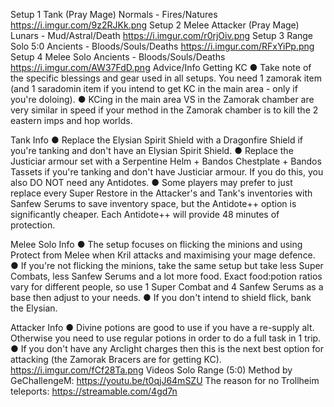 Setup 1
Tank (Pray Mage)
Normals - Fires/Natures 
https://i.imgur.com/9z2RJKk.png 
Setup 2
Melee Attacker (Pray Mage)
Lunars - Mud/Astral/Death
https://i.imgur.com/r0rjOiv.png 
Setup 3
Range Solo 5:0
Ancients - Bloods/Souls/Deaths 
https://i.imgur.com/RFxYiPp.png 
Setup 4
Melee Solo
Ancients - Bloods/Souls/Deaths
https://i.imgur.com/AW37FdD.png 
Advice/Info
Getting KC
● Take note of the specific blessings and gear used in all setups. You need 1 zamorak item (and 1 saradomin item if you intend to get KC in the main area - only if you're doloing). 
● KCing in the main area VS in the Zamorak chamber are very similar in speed if your method in the Zamorak chamber is to kill the 2 eastern imps and hop worlds. 

Tank Info
● Replace the Elysian Spirit Shield with a Dragonfire Shield if you're tanking and don't have an Elysian Spirit Shield.
● Replace the Justiciar armour set with a Serpentine Helm + Bandos Chestplate + Bandos Tassets if you're tanking and don't have Justiciar armour. If you do this, you also DO NOT need any Antidotes. 
● Some players may prefer to just replace every Super Restore in the Attacker's and Tank's inventories with Sanfew Serums to save inventory space, but the Antidote++ option is significantly cheaper. Each Antidote++ will provide 48 minutes of protection.

Melee Solo Info
● The setup focuses on flicking the minions and using Protect from Melee when Kril attacks and maximising your mage defence.
● If you're not flicking the minions, take the same setup but take less Super Combats, less Sanfew Serums and a lot more food. Exact food:potion ratios vary for different people, so use 1 Super Combat and 4 Sanfew Serums as a base then adjust to your needs.
● If you don't intend to shield flick, bank the Elysian.

Attacker Info
● Divine potions are good to use if you have a re-supply alt. Otherwise you need to use regular potions in order to do a full task in 1 trip.
● If you don't have any Arclight charges then this is the next best option for attacking (the Zamorak Bracers are for getting KC). https://i.imgur.com/fCf28Ta.png 
Videos
Solo Range (5:0) Method by GeChallengeM: https://youtu.be/t0qjJ64mSZU
The reason for no Trollheim teleports: https://streamable.com/4gd7n
